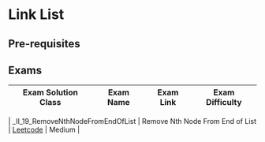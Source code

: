 # Link List

## Pre-requisites

## Exams

<!-- create markdown table with following columns -->

<!-- 1. Exam Solution Class
1. Exam Name
2. Exam Link
3. Exam Difficulty -->

<!-- Note to add prefix _I_ or _II_ or _III_ for exam solution class name III means hard, II means medium, I means easy-->

| Exam Solution Class| Exam Name | Exam Link | Exam Difficulty |
| --- | --- | --- | --- |
<!-- 19 Medium -->
| _II_19_RemoveNthNodeFromEndOfList | Remove Nth Node From End of List | [Leetcode](https://leetcode.com/problems/remove-nth-node-from-end-of-list/) | Medium |

